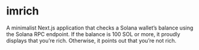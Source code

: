 # imrich
A minimalist Next.js application that checks a Solana wallet’s balance using the Solana RPC endpoint. If the balance is 100 SOL or more, it proudly displays that you’re rich. Otherwise, it points out that you’re not rich.

